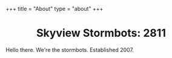 +++
title = "About"
type = "about"
+++

<h1 style= "text-align: center"> Skyview Stormbots: 2811 </h1>

<p> Hello there. We're the stormbots. Established 2007. </p>
